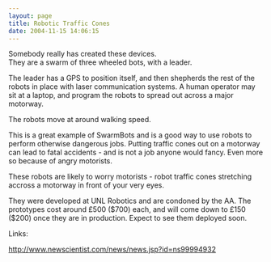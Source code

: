 ```yaml
---
layout: page
title: Robotic Traffic Cones
date: 2004-11-15 14:06:15
---
```

<p>Somebody really has created these devices.
<br/>They are a swarm of three wheeled bots, with a leader.
</p>
<p>The leader has a GPS to position itself, and then shepherds the rest of the robots in place with laser communication systems. A human operator may sit at a laptop, and program the robots to spread out across a major motorway.
</p>
<p>The robots move at around walking speed.
</p>
<p>This is a great example of SwarmBots and is a good way to use robots to perform otherwise dangerous jobs. Putting traffic cones out on a motorway can lead to fatal accidents - and is not a job anyone would fancy. Even more so because of angry motorists.
</p>
<p>These robots are likely to worry motorists - robot traffic cones stretching accross a motorway in front of your very eyes.
</p>
<p>They were developed at UNL Robotics and are condoned by the AA. The prototypes cost around £500 ($700) each, and will come down to £150 ($200) once they are in production. Expect to see them deployed soon.
</p>
<p>Links:
</p>
<p><a href="http://www.newscientist.com/news/news.jsp?id=ns99994932" rel="external" target="_blank">http://www.newscientist.com/news/news.jsp?id=ns99994932</a>
</p>
